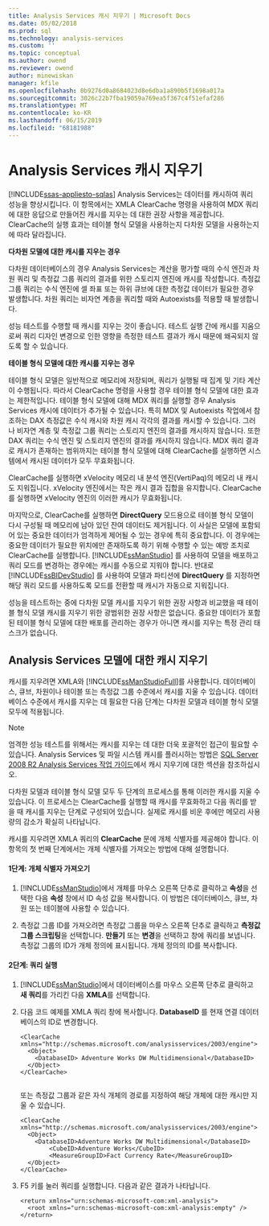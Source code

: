 ```yaml
---
title: Analysis Services 캐시 지우기 | Microsoft Docs
ms.date: 05/02/2018
ms.prod: sql
ms.technology: analysis-services
ms.custom: ''
ms.topic: conceptual
ms.author: owend
ms.reviewer: owend
author: minewiskan
manager: kfile
ms.openlocfilehash: 0b9276d0a8684023d8e6dba1a890b5f1698a017a
ms.sourcegitcommit: 3026c22b7fba19059a769ea5f367c4f51efaf286
ms.translationtype: MT
ms.contentlocale: ko-KR
ms.lasthandoff: 06/15/2019
ms.locfileid: "68181988"
---
```

# <a name="clear-the-analysis-services-caches"></a>Analysis Services 캐시 지우기
[!INCLUDE[ssas-appliesto-sqlas](../../includes/ssas-appliesto-sqlas.md)]
  Analysis Services는 데이터를 캐시하여 쿼리 성능을 향상시킵니다. 이 항목에서는 XMLA ClearCache 명령을 사용하여 MDX 쿼리에 대한 응답으로 만들어진 캐시를 지우는 데 대한 권장 사항을 제공합니다. ClearCache의 실행 효과는 테이블 형식 모델을 사용하는지 다차원 모델을 사용하는지에 따라 달라집니다.  
  
 **다차원 모델에 대한 캐시를 지우는 경우**  
  
 다차원 데이터베이스의 경우 Analysis Services는 계산을 평가할 때의 수식 엔진과 차원 쿼리 및 측정값 그룹 쿼리의 결과를 위한 스토리지 엔진에 캐시를 작성합니다. 측정값 그룹 쿼리는 수식 엔진에 셀 좌표 또는 하위 큐브에 대한 측정값 데이터가 필요한 경우 발생합니다. 차원 쿼리는 비자연 계층을 쿼리할 때와 Autoexists를 적용할 때 발생합니다.  
  
 성능 테스트를 수행할 때 캐시를 지우는 것이 좋습니다. 테스트 실행 간에 캐시를 지움으로써 쿼리 디자인 변경으로 인한 영향을 측정한 테스트 결과가 캐시 때문에 왜곡되지 않도록 할 수 있습니다.  
  
 **테이블 형식 모델에 대한 캐시를 지우는 경우**  
  
 테이블 형식 모델은 일반적으로 메모리에 저장되며, 쿼리가 실행될 때 집계 및 기타 계산이 수행됩니다. 따라서 ClearCache 명령을 사용할 경우 테이블 형식 모델에 대한 효과는 제한적입니다. 테이블 형식 모델에 대해 MDX 쿼리를 실행할 경우 Analysis Services 캐시에 데이터가 추가될 수 있습니다. 특히 MDX 및 Autoexists 작업에서 참조하는 DAX 측정값은 수식 캐시와 차원 캐시 각각의 결과를 캐시할 수 있습니다. 그러나 비자연 계층 및 측정값 그룹 쿼리는 스토리지 엔진의 결과를 캐시하지 않습니다. 또한 DAX 쿼리는 수식 엔진 및 스토리지 엔진의 결과를 캐시하지 않습니다. MDX 쿼리 결과로 캐시가 존재하는 범위까지는 테이블 형식 모델에 대해 ClearCache를 실행하면 시스템에서 캐시된 데이터가 모두 무효화됩니다.  
  
 ClearCache를 실행하면 xVelocity 메모리 내 분석 엔진(VertiPaq)의 메모리 내 캐시도 지워집니다. xVelocity 엔진에서는 작은 캐시 결과 집합을 유지합니다. ClearCache를 실행하면 xVelocity 엔진의 이러한 캐시가 무효화됩니다.  
  
 마지막으로, ClearCache를 실행하면 **DirectQuery** 모드용으로 테이블 형식 모델이 다시 구성될 때 메모리에 남아 있던 잔여 데이터도 제거됩니다. 이 사실은 모델에 포함되어 있는 중요한 데이터가 엄격하게 제어될 수 있는 경우에 특히 중요합니다. 이 경우에는 중요한 데이터가 필요한 위치에만 존재하도록 하기 위해 수행할 수 있는 예방 조치로 ClearCache를 실행합니다. [!INCLUDE[ssManStudio](../../includes/ssmanstudio-md.md)] 를 사용하여 모델을 배포하고 쿼리 모드를 변경하는 경우에는 캐시를 수동으로 지워야 합니다. 반대로 [!INCLUDE[ssBIDevStudio](../../includes/ssbidevstudio-md.md)] 를 사용하여 모델과 파티션에 **DirectQuery** 를 지정하면 해당 쿼리 모드를 사용하도록 모드를 전환할 때 캐시가 자동으로 지워집니다.  
  
 성능을 테스트하는 중에 다차원 모델 캐시를 지우기 위한 권장 사항과 비교했을 때 테이블 형식 모델 캐시를 지우기 위한 광범위한 권장 사항은 없습니다. 중요한 데이터가 포함된 테이블 형식 모델에 대한 배포를 관리하는 경우가 아니면 캐시를 지우는 특정 관리 태스크가 없습니다.  
  
## <a name="clear-the-cache-for-analysis-services-models"></a>Analysis Services 모델에 대한 캐시 지우기  
 캐시를 지우려면 XMLA와 [!INCLUDE[ssManStudioFull](../../includes/ssmanstudiofull-md.md)]를 사용합니다. 데이터베이스, 큐브, 차원이나 테이블 또는 측정값 그룹 수준에서 캐시를 지울 수 있습니다. 데이터베이스 수준에서 캐시를 지우는 데 필요한 다음 단계는 다차원 모델과 테이블 형식 모델 모두에 적용됩니다.  
  
> [!NOTE]  
>  엄격한 성능 테스트를 위해서는 캐시를 지우는 데 대한 더욱 포괄적인 접근이 필요할 수 있습니다. Analysis Services 및 파일 시스템 캐시를 플러시하는 방법은 [SQL Server 2008 R2 Analysis Services 작업 가이드](http://go.microsoft.com/fwlink/?linkID=http://go.microsoft.com/fwlink/?LinkID=225539)에서 캐시 지우기에 대한 섹션을 참조하십시오.  
  
 다차원 모델과 테이블 형식 모델 모두 두 단계의 프로세스를 통해 이러한 캐시를 지울 수 있습니다. 이 프로세스는 ClearCache를 실행할 때 캐시를 무효화하고 다음 쿼리를 받을 때 캐시를 지우는 단계로 구성되어 있습니다. 실제로 캐시를 비운 후에만 메모리 사용량의 감소가 확실히 나타납니다.  
  
 캐시를 지우려면 XMLA 쿼리의 **ClearCache** 문에 개체 식별자를 제공해야 합니다. 이 항목의 첫 번째 단계에서는 개체 식별자를 가져오는 방법에 대해 설명합니다.  
  
#### <a name="step-1-get-the-object-identifier"></a>1단계: 개체 식별자 가져오기  
  
1.  [!INCLUDE[ssManStudio](../../includes/ssmanstudio-md.md)]에서 개체를 마우스 오른쪽 단추로 클릭하고 **속성**을 선택한 다음 **속성** 창에서 ID 속성 값을 복사합니다. 이 방법은 데이터베이스, 큐브, 차원 또는 테이블에 사용할 수 있습니다.  
  
2.  측정값 그룹 ID를 가져오려면 측정값 그룹을 마우스 오른쪽 단추로 클릭하고 **측정값 그룹 스크립팅**을 선택합니다. **만들기** 또는 **변경**을 선택하고 창에 쿼리를 보냅니다. 측정값 그룹의 ID가 개체 정의에 표시됩니다. 개체 정의의 ID를 복사합니다.  
  
#### <a name="step-2-run-the-query"></a>2단계: 쿼리 실행  
  
1.  [!INCLUDE[ssManStudio](../../includes/ssmanstudio-md.md)]에서 데이터베이스를 마우스 오른쪽 단추로 클릭하고 **새 쿼리**를 가리킨 다음 **XMLA**를 선택합니다.  
  
2.  다음 코드 예제를 XMLA 쿼리 창에 복사합니다. **DatabaseID** 를 현재 연결 데이터베이스의 ID로 변경합니다.  
  
    ```  
    <ClearCache xmlns="http://schemas.microsoft.com/analysisservices/2003/engine">  
      <Object>  
        <DatabaseID> Adventure Works DW Multidimensional</DatabaseID>  
      </Object>  
    </ClearCache>  
  
    ```  
  
     또는 측정값 그룹과 같은 자식 개체의 경로를 지정하여 해당 개체에 대한 캐시만 지울 수 있습니다.  
  
    ```  
    <ClearCache xmlns="http://schemas.microsoft.com/analysisservices/2003/engine">  
      <Object>  
        <DatabaseID>Adventure Works DW Multidimensional</DatabaseID>  
            <CubeID>Adventure Works</CubeID>  
            <MeasureGroupID>Fact Currency Rate</MeasureGroupID>  
      </Object>  
    </ClearCache>  
    ```  
  
3.  F5 키를 눌러 쿼리를 실행합니다. 다음과 같은 결과가 나타납니다.  
  
    ```  
    <return xmlns="urn:schemas-microsoft-com:xml-analysis">  
      <root xmlns="urn:schemas-microsoft-com:xml-analysis:empty" />  
    </return>  
    ```  
  

  
  
